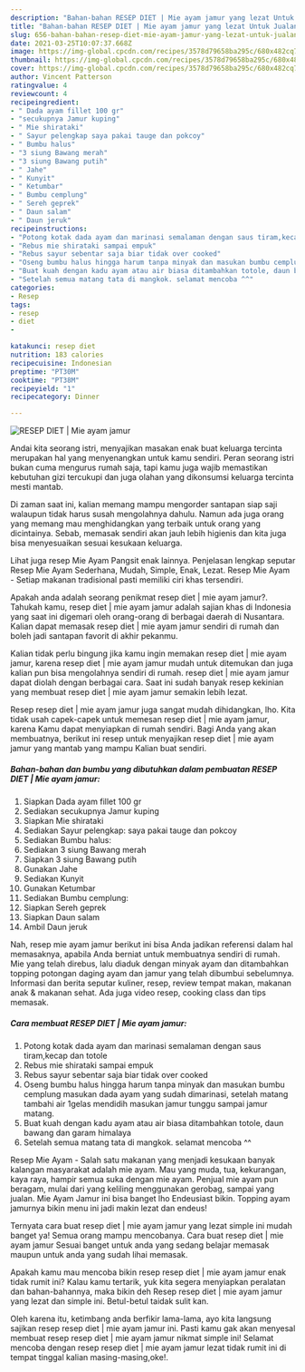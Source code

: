 ```yaml
---
description: "Bahan-bahan RESEP DIET | Mie ayam jamur yang lezat Untuk Jualan"
title: "Bahan-bahan RESEP DIET | Mie ayam jamur yang lezat Untuk Jualan"
slug: 656-bahan-bahan-resep-diet-mie-ayam-jamur-yang-lezat-untuk-jualan
date: 2021-03-25T10:07:37.668Z
image: https://img-global.cpcdn.com/recipes/3578d79658ba295c/680x482cq70/resep-diet-mie-ayam-jamur-foto-resep-utama.jpg
thumbnail: https://img-global.cpcdn.com/recipes/3578d79658ba295c/680x482cq70/resep-diet-mie-ayam-jamur-foto-resep-utama.jpg
cover: https://img-global.cpcdn.com/recipes/3578d79658ba295c/680x482cq70/resep-diet-mie-ayam-jamur-foto-resep-utama.jpg
author: Vincent Patterson
ratingvalue: 4
reviewcount: 4
recipeingredient:
- " Dada ayam fillet 100 gr"
- "secukupnya Jamur kuping"
- " Mie shirataki"
- " Sayur pelengkap saya pakai tauge dan pokcoy"
- " Bumbu halus"
- "3 siung Bawang merah"
- "3 siung Bawang putih"
- " Jahe"
- " Kunyit"
- " Ketumbar"
- " Bumbu cemplung"
- " Sereh geprek"
- " Daun salam"
- " Daun jeruk"
recipeinstructions:
- "Potong kotak dada ayam dan marinasi semalaman dengan saus tiram,kecap dan totole"
- "Rebus mie shirataki sampai empuk"
- "Rebus sayur sebentar saja biar tidak over cooked"
- "Oseng bumbu halus hingga harum tanpa minyak dan masukan bumbu cemplung masukan dada ayam yang sudah dimarinasi, setelah matang tambahi air 1gelas mendidih masukan jamur tunggu sampai jamur matang."
- "Buat kuah dengan kadu ayam atau air biasa ditambahkan totole, daun bawang dan garam himalaya"
- "Setelah semua matang tata di mangkok. selamat mencoba ^^"
categories:
- Resep
tags:
- resep
- diet
- 

katakunci: resep diet  
nutrition: 183 calories
recipecuisine: Indonesian
preptime: "PT30M"
cooktime: "PT38M"
recipeyield: "1"
recipecategory: Dinner

---
```



![RESEP DIET | Mie ayam jamur](https://img-global.cpcdn.com/recipes/3578d79658ba295c/680x482cq70/resep-diet-mie-ayam-jamur-foto-resep-utama.jpg)

Andai kita seorang istri, menyajikan masakan enak buat keluarga tercinta merupakan hal yang menyenangkan untuk kamu sendiri. Peran seorang istri bukan cuma mengurus rumah saja, tapi kamu juga wajib memastikan kebutuhan gizi tercukupi dan juga olahan yang dikonsumsi keluarga tercinta mesti mantab.

Di zaman  saat ini, kalian memang mampu mengorder santapan siap saji walaupun tidak harus susah mengolahnya dahulu. Namun ada juga orang yang memang mau menghidangkan yang terbaik untuk orang yang dicintainya. Sebab, memasak sendiri akan jauh lebih higienis dan kita juga bisa menyesuaikan sesuai kesukaan keluarga. 

Lihat juga resep Mie Ayam Pangsit enak lainnya. Penjelasan lengkap seputar Resep Mie Ayam Sederhana, Mudah, Simple, Enak, Lezat. Resep Mie Ayam - Setiap makanan tradisional pasti memiliki ciri khas tersendiri.

Apakah anda adalah seorang penikmat resep diet | mie ayam jamur?. Tahukah kamu, resep diet | mie ayam jamur adalah sajian khas di Indonesia yang saat ini digemari oleh orang-orang di berbagai daerah di Nusantara. Kalian dapat memasak resep diet | mie ayam jamur sendiri di rumah dan boleh jadi santapan favorit di akhir pekanmu.

Kalian tidak perlu bingung jika kamu ingin memakan resep diet | mie ayam jamur, karena resep diet | mie ayam jamur mudah untuk ditemukan dan juga kalian pun bisa mengolahnya sendiri di rumah. resep diet | mie ayam jamur dapat diolah dengan berbagai cara. Saat ini sudah banyak resep kekinian yang membuat resep diet | mie ayam jamur semakin lebih lezat.

Resep resep diet | mie ayam jamur juga sangat mudah dihidangkan, lho. Kita tidak usah capek-capek untuk memesan resep diet | mie ayam jamur, karena Kamu dapat menyiapkan di rumah sendiri. Bagi Anda yang akan membuatnya, berikut ini resep untuk menyajikan resep diet | mie ayam jamur yang mantab yang mampu Kalian buat sendiri.

<!--inarticleads1-->

##### Bahan-bahan dan bumbu yang dibutuhkan dalam pembuatan RESEP DIET | Mie ayam jamur:

1. Siapkan  Dada ayam fillet 100 gr
1. Sediakan secukupnya Jamur kuping
1. Siapkan  Mie shirataki
1. Sediakan  Sayur pelengkap: saya pakai tauge dan pokcoy
1. Sediakan  Bumbu halus:
1. Sediakan 3 siung Bawang merah
1. Siapkan 3 siung Bawang putih
1. Gunakan  Jahe
1. Sediakan  Kunyit
1. Gunakan  Ketumbar
1. Sediakan  Bumbu cemplung:
1. Siapkan  Sereh geprek
1. Siapkan  Daun salam
1. Ambil  Daun jeruk


Nah, resep mie ayam jamur berikut ini bisa Anda jadikan referensi dalam hal memasaknya, apabila Anda berniat untuk membuatnya sendiri di rumah. Mie yang telah direbus, lalu diaduk dengan minyak ayam dan ditambahkan topping potongan daging ayam dan jamur yang telah dibumbui sebelumnya. Informasi dan berita seputar kuliner, resep, review tempat makan, makanan anak &amp; makanan sehat. Ada juga video resep, cooking class dan tips memasak. 

<!--inarticleads2-->

##### Cara membuat RESEP DIET | Mie ayam jamur:

1. Potong kotak dada ayam dan marinasi semalaman dengan saus tiram,kecap dan totole
1. Rebus mie shirataki sampai empuk
1. Rebus sayur sebentar saja biar tidak over cooked
1. Oseng bumbu halus hingga harum tanpa minyak dan masukan bumbu cemplung masukan dada ayam yang sudah dimarinasi, setelah matang tambahi air 1gelas mendidih masukan jamur tunggu sampai jamur matang.
1. Buat kuah dengan kadu ayam atau air biasa ditambahkan totole, daun bawang dan garam himalaya
1. Setelah semua matang tata di mangkok. selamat mencoba ^^


Resep Mie Ayam - Salah satu makanan yang menjadi kesukaan banyak kalangan masyarakat adalah mie ayam. Mau yang muda, tua, kekurangan, kaya raya, hampir semua suka dengan mie ayam. Penjual mie ayam pun beragam, mulai dari yang keliling menggunakan gerobag, sampai yang jualan. Mie Ayam Jamur ini bisa banget lho Endeusiast bikin. Topping ayam jamurnya bikin menu ini jadi makin lezat dan endeus! 

Ternyata cara buat resep diet | mie ayam jamur yang lezat simple ini mudah banget ya! Semua orang mampu mencobanya. Cara buat resep diet | mie ayam jamur Sesuai banget untuk anda yang sedang belajar memasak maupun untuk anda yang sudah lihai memasak.

Apakah kamu mau mencoba bikin resep resep diet | mie ayam jamur enak tidak rumit ini? Kalau kamu tertarik, yuk kita segera menyiapkan peralatan dan bahan-bahannya, maka bikin deh Resep resep diet | mie ayam jamur yang lezat dan simple ini. Betul-betul taidak sulit kan. 

Oleh karena itu, ketimbang anda berfikir lama-lama, ayo kita langsung sajikan resep resep diet | mie ayam jamur ini. Pasti kamu gak akan menyesal membuat resep resep diet | mie ayam jamur nikmat simple ini! Selamat mencoba dengan resep resep diet | mie ayam jamur lezat tidak rumit ini di tempat tinggal kalian masing-masing,oke!.

